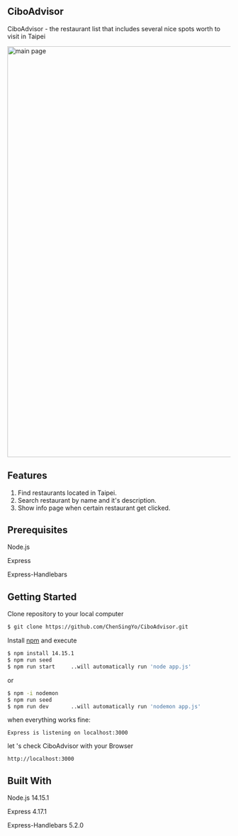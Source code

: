 ## **CiboAdvisor**

CiboAdvisor - the restaurant list that includes several nice spots worth to visit in Taipei 

<img width="927" alt="main page" src="https://user-images.githubusercontent.com/69234380/102253198-fcb3d480-3f41-11eb-8acf-3da5c6d65392.png">


## **Features**


1. Find restaurants located in Taipei.
2. Search restaurant by name and it's description.
3. Show info page when certain restaurant get clicked.

## Prerequisites


Node.js

Express

Express-Handlebars

## **Getting Started**


Clone repository to your local computer

```bash
$ git clone https://github.com/ChenSingYo/CiboAdvisor.git
```

Install [npm](https://www.npmjs.com/) and execute

```bash
$ npm install 14.15.1
$ npm run seed
$ npm run start     ..will automatically run 'node app.js'
```

or

```bash
$ npm -i nodemon
$ npm run seed
$ npm run dev       ..will automatically run 'nodemon app.js'
```

when everything works fine:

```
Express is listening on localhost:3000
```

let 's check CiboAdvisor with your Browser

```
http://localhost:3000
```

## **Built With**


Node.js 14.15.1

Express 4.17.1

Express-Handlebars 5.2.0
